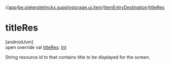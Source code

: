 //[app](../../../index.md)/[be.pieterpletinckx.supplystorage.ui.item](../index.md)/[ItemEntryDestination](index.md)/[titleRes](title-res.md)

# titleRes

[androidJvm]\
open override val [titleRes](title-res.md): [Int](https://kotlinlang.org/api/latest/jvm/stdlib/kotlin/-int/index.html)

String resource id to that contains title to be displayed for the screen.
